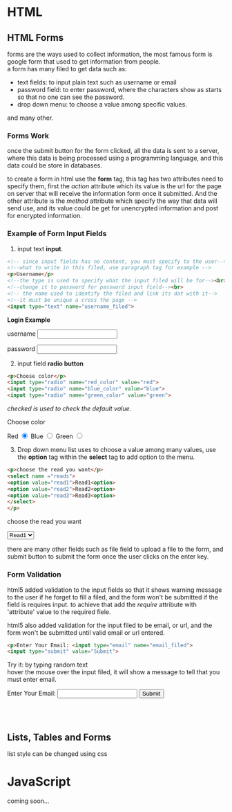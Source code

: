 # HTML
## HTML Forms
forms are the ways used to collect information, the most famous form is google form that used to get information from people.<br>
a form has many filed to get data such as:
* text fields: to input plain text such as username or email
* password field: to enter password, where the characters show as starts so that no one can see the password.
* drop down menu: to choose a value among specific values.<br>

and many other.

### Forms Work
once the submit button for the form clicked, all the data is sent to a server, where this data is being processed using a programming language, and this data could be store in databases.<br>

to create a form in html use the **form** tag, this tag has two attributes need to specify them, first the *action* attribute which its value is the url for the page on server that will receive the information form once it submitted. And the other attribute is the *method* attribute which specify the way that data will send use, and its value could be get for unencrypted information and post for encrypted information.<br>

### Example of Form Input Fields
1. input text **input**.

```html
<!-- since input fields has no content, you must specify to the user-->
<!--what to write in this filed, use paragraph tag for example -->
<p>Username</p>
<!--the type is used to specify what the input filed will be for--><br>
<!--change it to password for password input field--><br>
<!-- the name used to identify the filed and link its dat with it-->
<!--it must be unique a cross the page -->
<input type="text" name="username_filed">
```
**Login Example**
<p>username <input type="text" name="username_field"></p>
<p>password  <input type="password" name="password_field"></p>

2. input field **radio button**


```html
<p>Choose color</p>
<input type="radio" name="red_color" value="red">
<input type="radio" name="blue_color" value="blue">
<input type="radio" name="green_color" value="green">
```

*checked is used to check the default value.*<br>

<p>Choose color</p>
Red
<input type="radio" name="red_color" value="red" checked="checked">
Blue
<input type="radio" name="blue_color" value="blue">
Green
<input type="radio" name="green_color" value="green">



3. Drop down menu list
uses to choose a value among many values, use the **option** tag within the **select** tag to add option to the menu.<br>

```html
<p>choose the read you want</p>
<select name ="reads">
<option value="read1">Read1<option>
<option value="read2">Read2<option>
<option value="read3">Read3<option>
</select>
</p>
```

<p>choose the read you want</p>
<select name ="reads">
<option value="read1">Read1</option>
<option value="read2">Read2</option>
<option value="read3">Read2</option>
</select>
<br>


there are many other fields such as file field to upload a file to the form, and submit button to submit the form once the user clicks on the enter key.<br>

### Form Validation
html5 added validation to the input fields so that it shows warning message to the user if he forget to fill a filed, and the form won't be submitted if the field is requires input. to achieve that add the *require* attribute with 'attribute' value to the required fiele.<br>

html5 also added validation for the input filed to be email, or url, and the form won't be submitted until valid email or url entered.<br>

```html
<p>Enter Your Email: <input type="email" name="email_filed">
<input type="submit" value="Submit">
```
Try it: by typing random text<br>
hover the mouse over the input filed, it will show a message to tell that you must enter email.
<p>Enter Your Email: <input type="email" name="email_filed">
<input type="submit" value="Submit"></p>
<br><br>

## Lists, Tables and Forms
list style can be changed using css 

# JavaScript

coming soon...